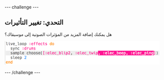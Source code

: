 \--- challenge \---

## التحدي: تغيير التأثيرات

هل يمكنك إضافة المزيد من المؤثرات الصوتية إلى موسيقاك؟

![لقطة شاشة](images/dj-effects-more.png)

\--- /challenge \---